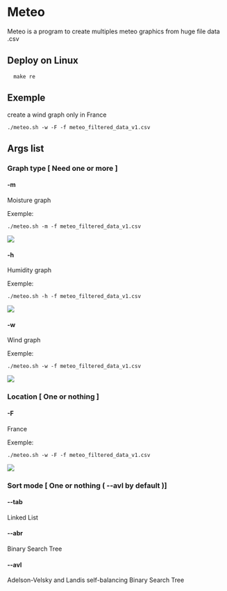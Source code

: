 # Meteo

Meteo is a program to create multiples meteo graphics from huge file data .csv

## Deploy on Linux

```script shell
  make re
```

## Exemple 

create a wind graph only in France

```script shell
./meteo.sh -w -F -f meteo_filtered_data_v1.csv
```

## Args list


### Graph type [ Need one or more ]

#### -m

Moisture graph

Exemple:

```script shell
./meteo.sh -m -f meteo_filtered_data_v1.csv
```
<img src="https://i.imgur.com/ZawLMKM.png">

#### -h

Humidity graph

Exemple:

```script shell
./meteo.sh -h -f meteo_filtered_data_v1.csv
```

<img src="https://i.imgur.com/Vuckrxr.png">

#### -w

Wind graph

Exemple:

```script shell
./meteo.sh -w -f meteo_filtered_data_v1.csv
```

<img src="https://i.imgur.com/vM2ppZo.png">

### Location [ One or nothing ]

#### -F

France

Exemple:

```script shell
./meteo.sh -w -F -f meteo_filtered_data_v1.csv
```

<img src="https://i.imgur.com/VftIaLS.png">

### Sort mode [ One or nothing ( --avl by default )]

#### --tab

Linked List 

#### --abr

Binary Search Tree

#### --avl

Adelson-Velsky and Landis
self-balancing Binary Search Tree